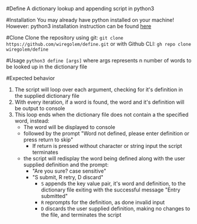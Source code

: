 #Define
A dictionary lookup and appending script in python3

#Installation
You may already have python installed on your machine! However:
python3 installation instruction can be found [here](https://wiki.python.org/moin/BeginnersGuide/Download)

#Clone
Clone the repository using git:
`git clone https://github.com/wiregolem/define.git`
or with Github CLI:
`gh repo clone wiregolem/define`

#Usage
`python3 define [args]`
where args represents n number of words to be looked up in the dictionary file

#Expected behavior 
1. The script will loop over each argument, checking for it's definition in the supplied dictionary file
2. With every iteration, if a word is found, the word and it's definition will be output to console
3. This loop ends when the dictionary file does not contain a the specified word, instead:
   - The word will be displayed to console
   - followed by the prompt "Word not defined, please enter definition or press return to skip"
     - If return is pressed without character or string input the script terminates
   - the script will redisplay the word being defined along with the user supplied definition and the prompt:
     - "Are you sure? case sensitive"
     - "S submit, R retry, D discard"
       - `S` appends the key value pair, it's word and definition, to the dictionary file exiting with the successful message "Entry submitted"
       - `R` reprompts for the definition, as done invalid input
       - `D` discards the user supplied definition, making no changes to the file, and terminates the script


